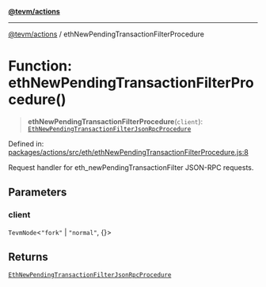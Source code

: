 [**@tevm/actions**](../README.md)

***

[@tevm/actions](../globals.md) / ethNewPendingTransactionFilterProcedure

# Function: ethNewPendingTransactionFilterProcedure()

> **ethNewPendingTransactionFilterProcedure**(`client`): [`EthNewPendingTransactionFilterJsonRpcProcedure`](../type-aliases/EthNewPendingTransactionFilterJsonRpcProcedure.md)

Defined in: [packages/actions/src/eth/ethNewPendingTransactionFilterProcedure.js:8](https://github.com/evmts/tevm-monorepo/blob/main/packages/actions/src/eth/ethNewPendingTransactionFilterProcedure.js#L8)

Request handler for eth_newPendingTransactionFilter JSON-RPC requests.

## Parameters

### client

`TevmNode`\<`"fork"` \| `"normal"`, \{\}\>

## Returns

[`EthNewPendingTransactionFilterJsonRpcProcedure`](../type-aliases/EthNewPendingTransactionFilterJsonRpcProcedure.md)
